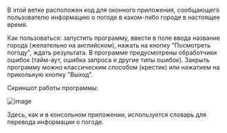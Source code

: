 В этой ветке расположен код для оконного приложения, сообщающего пользователю информацию о погоде в каком-либо городе в настоящее время.

Как пользоваться: запустить программу, ввести в поле ввода название города (желательно на английском), нажать на кнопку "Посмотреть погоду", ждать результата. В программе предусмотрены обработчики ошибок (тайм-аут, ошибка запроса и другие типы ошибок). Закрыть программу можно классическим способом (крестик) или нажатием на прикольную кнопку "Выход".

Скриншот работы программы:

![image](https://github.com/user-attachments/assets/d505954e-27c5-4e3d-9525-6931067b706b)

Здесь, как и в консольном приложении, используется словарь для перевода информации о погоде.
